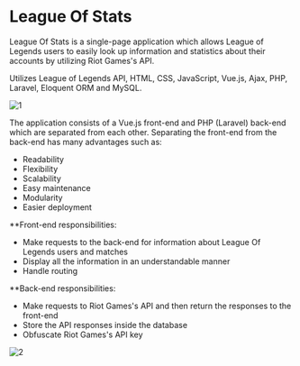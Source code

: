 # League Of Stats

League Of Stats is a single-page application which allows League of Legends users to easily look up information and statistics about their accounts by utilizing Riot Games's API.

Utilizes League of Legends API, HTML, CSS, JavaScript, Vue.js, Ajax, PHP, Laravel, Eloquent ORM and MySQL.

![1](https://user-images.githubusercontent.com/16446652/93604797-8cdb8f80-f9ce-11ea-9f65-b76a29707ad6.png)

The application consists of a Vue.js front-end and PHP (Laravel) back-end which are separated from each other. Separating the front-end from the back-end has many advantages such as:

* Readability
* Flexibility
* Scalability
* Easy maintenance
* Modularity
* Easier deployment

**Front-end responsibilities:

* Make requests to the back-end for information about League Of Legends users and matches
* Display all the information in an understandable manner
* Handle routing

**Back-end responsibilities:

* Make requests to Riot Games's API and then return the responses to the front-end
* Store the API responses inside the database
* Obfuscate Riot Games's API key

![2](https://user-images.githubusercontent.com/16446652/93605056-ef349000-f9ce-11ea-90c0-e2cef9f08551.png)
